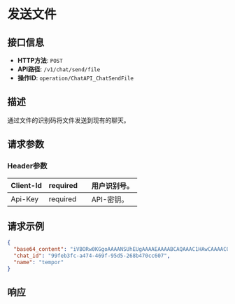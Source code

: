 # 发送文件

## 接口信息

- **HTTP方法**: `POST`
- **API路径**: `/v1/chat/send/file`
- **操作ID**: `operation/ChatAPI_ChatSendFile`

## 描述

通过文件的识别码将文件发送到现有的聊天。

## 请求参数

### Header参数

| Client-Id | required |  | 用户识别号。 |
|---|---|---|---|
| Api-Key | required |  | API-密钥。 |

## 请求示例

```json
{
  "base64_content": "iVBORw0KGgoAAAANSUhEUgAAAAEAAAABCAQAAAC1HAwCAAAAC0lEQVR42mNk+A8AAQUBAScY42YAAAAASUVORK5CYII=",
  "chat_id": "99feb3fc-a474-469f-95d5-268b470cc607",
  "name": "tempor"
}
```

## 响应
